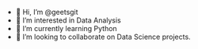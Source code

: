 - 👋 Hi, I’m @geetsgit
- 👀 I’m interested in Data Analysis
- 🌱 I’m currently learning Python
- 💞️ I’m looking to collaborate on Data Science projects.

